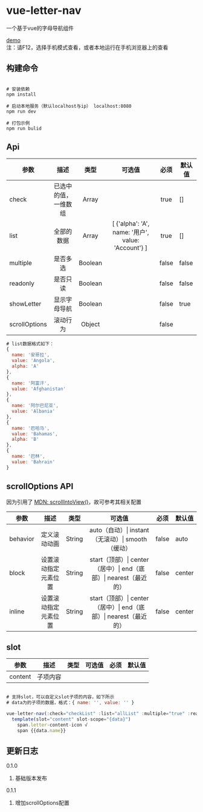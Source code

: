 # vue-letter-nav

一个基于vue的字母导航组件

[demo](https://piluohen.github.io/vue-letter-nav/index.html)<br>
注：请F12，选择手机模式查看，或者本地运行在手机浏览器上的查看

## 构建命令

```

# 安装依赖
npm install

# 启动本地服务（默认localhost与ip） localhost:8080
npm run dev

# 打包示例
npm run bulid

```

## Api

| 参数 | 描述 | 类型 | 可选值 | 必须 | 默认值 |
| -- |:----: | :--: | :--: | :--: | -- |
| check | 已选中的值，一维数组 | Array |  | true | [] |
| list | 全部的数据 | Array | [ {'alpha': 'A', name: '用户', value: 'Account'} ] | true | [] |
| multiple | 是否多选 | Boolean |  | false | false |
| readonly | 是否只读 | Boolean |  | false | false |
| showLetter | 显示字母导航 | Boolean |  | false | true |
| scrollOptions | 滚动行为 | Object |  | false |


```js
# list数据格式如下：
{
  name: '安哥拉',
  value: 'Angola',
  alpha: 'A'
},
{
  name: '阿富汗',
  value: 'Afghanistan'
},
{
  name: '阿尔巴尼亚',
  value: 'Albania'
},
{
  name: '巴哈马',
  value: 'Bahamas',
  alpha: 'B'
},
{
  name: '巴林',
  value: 'Bahrain'
}

```

## scrollOptions API

因为引用了 [MDN: scrollIntoView()](https://developer.mozilla.org/zh-CN/docs/Web/API/Element/scrollIntoView)，故可参考其相关配置

| 参数 | 描述 | 类型 | 可选值 | 必须 | 默认值 |
| -- |:----: | :--: | :--: | :--: | -- |
| behavior | 定义滚动动画 | String | auto（自动）\| instant（无滚动）\| smooth（缓动）| false | auto |
| block | 设置滚动指定元素位置 | String | start（顶部）\| center（居中）\| end（底部）\| nearest（最近的）| false | center |
| inline | 设置滚动指定元素位置 | String | start（顶部）\| center（居中）\| end（底部）\| nearest（最近的）| false | center |

## slot

| 参数 | 描述 | 类型 | 可选值 | 必须 | 默认值 |
| -- |:----: | :--: | :--: | :--: | -- |
| content | 子项内容 | | | | |


```js

# 支持slot，可以自定义slot子项的内容，如下所示
# data为的子项的数据，格式：{ name: '', value: '' }

vue-letter-nav(:check="checkList" :list="allList" :multiple="true" :readonly="false" @check="handleCheck")
  template(slot="content" slot-scope="{data}")
    span.letter-content-icon √
    span {{data.name}}

```

## 更新日志

0.1.0

1. 基础版本发布

0.1.1

1. 增加scrollOptions配置